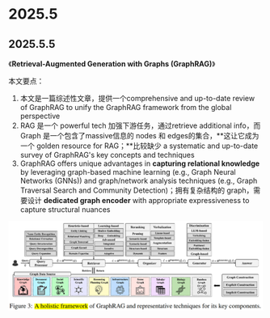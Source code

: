 
# 2025.5

## 2025.5.5

《**Retrieval-Augmented Generation with Graphs (GraphRAG)**》

本文要点：

1. 本文是一篇综述性文章，提供一个comprehensive and up-to-date review of GraphRAG to unify the GraphRAG framework from the global perspective
2. RAG 是一个 powerful tech 加强下游任务，通过retrieve additional info，而Graph 是一个包含了massive信息的 nodes 和 edges的集合，**这让它成为一个 golden resource for RAG；**比较缺少 a systematic and up-to-date survey of GraphRAG's key concepts and techniques
3. GraphRAG offers unique advantages in **capturing relational knowledge** by leveraging graph-based machine learning (e.g., Graph Neural Networks (GNNs)) and graph/network analysis techniques (e.g., Graph Traversal  Search and Community Detection)；拥有复杂结构的 graph，需要设计 **dedicated graph encoder** with appropriate expressiveness to capture structural nuances


![1746455991982](image/papers/1746455991982.png)

